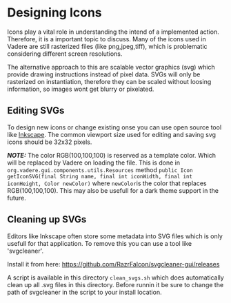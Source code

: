 # Designing Icons

Icons play a vital role in understanding the intend of a implemented action. Therefore, it is a important topic to discuss.
Many of the icons used in Vadere are still rasterized files (like png,jpeg,tiff), which is problematic considering different screen resolutions.

The alternative approach to this are scalable vector graphics (svg) which provide drawing instructions instead of pixel data.
SVGs will only be rasterized on instantiation, therefore they can be scaled without loosing information, so images wont get blurry or pixelated.

## Editing SVGs
To design new icons or change existing onse you can use open source tool like [Inkscape](https://inkscape.org).
The common viewport size used for editing and saving svg icons should be 32x32 pixels.

**_NOTE:_** The color RGB(100,100,100) is reserved as a template color. Which will be replaced by Vadere on loading the file. This is done in `org.vadere.gui.components.utils.Resources` method `public Icon getIconSVG(final String name, final int iconWidth, final int iconHeight, Color newColor)` where `newColor`is the color that replaces RGB(100,100,100). This may also be usefull for a dark theme support in the future.

## Cleaning up SVGs

Editors like Inkscape often store some metadata into SVG files which is only usefull for that application. To remove this you can use a tool like 'svgcleaner'.

Install it from here: https://github.com/RazrFalcon/svgcleaner-gui/releases

A script is available in this directory `clean_svgs.sh` which does automatically clean up all .svg files in this directory. Before runnin it be sure to change the path of svgcleaner in the script to your install location.

